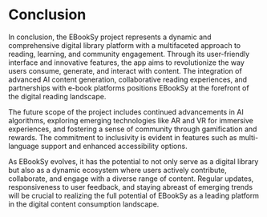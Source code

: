 # Conclusion
In conclusion, the EBookSy project represents a dynamic and comprehensive digital library platform with a multifaceted approach to reading, learning, and community engagement. Through its user-friendly interface and innovative features, the app aims to revolutionize the way users consume, generate, and interact with content. The integration of advanced AI content generation, collaborative reading experiences, and partnerships with e-book platforms positions EBookSy at the forefront of the digital reading landscape.

The future scope of the project includes continued advancements in AI algorithms, exploring emerging technologies like AR and VR for immersive experiences, and fostering a sense of community through gamification and rewards. The commitment to inclusivity is evident in features such as multi-language support and enhanced accessibility options.

As EBookSy evolves, it has the potential to not only serve as a digital library but also as a dynamic ecosystem where users actively contribute, collaborate, and engage with a diverse range of content. Regular updates, responsiveness to user feedback, and staying abreast of emerging trends will be crucial to realizing the full potential of EBookSy as a leading platform in the digital content consumption landscape.
